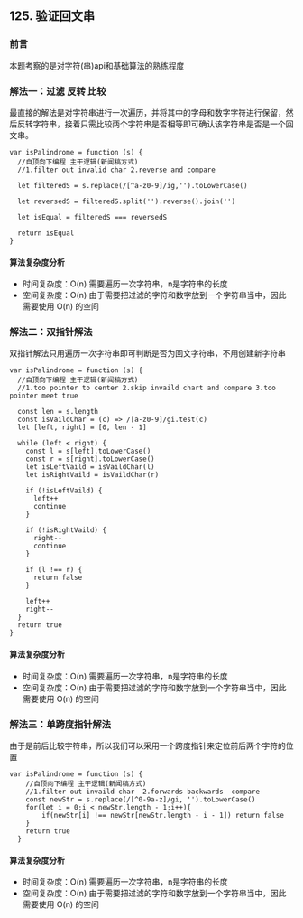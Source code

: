 ## 125. 验证回文串

### 前言
本题考察的是对字符(串)api和基础算法的熟练程度

### 解法一：过滤 反转 比较
最直接的解法是对字符串进行一次遍历，并将其中的字母和数字字符进行保留，然后反转字符串，接着只需比较两个字符串是否相等即可确认该字符串是否是一个回文串。

```
var isPalindrome = function (s) {
  //自顶向下编程 主干逻辑(新闻稿方式)
  //1.filter out invalid char 2.reverse and compare

  let filteredS = s.replace(/[^a-z0-9]/ig,'').toLowerCase()

  let reversedS = filteredS.split('').reverse().join('')

  let isEqual = filteredS === reversedS

  return isEqual
}
```

#### 算法复杂度分析
- 时间复杂度：O(n) 需要遍历一次字符串，n是字符串的长度
- 空间复杂度：O(n) 由于需要把过滤的字符和数字放到一个字符串当中，因此需要使用 O(n) 的空间

### 解法二：双指针解法
双指针解法只用遍历一次字符串即可判断是否为回文字符串，不用创建新字符串

```
var isPalindrome = function (s) {
  //自顶向下编程 主干逻辑(新闻稿方式)
  //1.too pointer to center 2.skip invaild chart and compare 3.too pointer meet true

  const len = s.length
  const isVaildChar = (c) => /[a-z0-9]/gi.test(c)
  let [left, right] = [0, len - 1]

  while (left < right) {
    const l = s[left].toLowerCase()
    const r = s[right].toLowerCase()
    let isLeftVaild = isVaildChar(l)
    let isRightVaild = isVaildChar(r)

    if (!isLeftVaild) {
      left++
      continue
    }

    if (!isRightVaild) {
      right--
      continue
    }
    
    if (l !== r) {
      return false
    }

    left++
    right--
  }
  return true
}
```

#### 算法复杂度分析
- 时间复杂度：O(n) 需要遍历一次字符串，n是字符串的长度
- 空间复杂度：O(n) 由于需要把过滤的字符和数字放到一个字符串当中，因此需要使用 O(n) 的空间

### 解法三：单跨度指针解法
由于是前后比较字符串，所以我们可以采用一个跨度指针来定位前后两个字符的位置

```
var isPalindrome = function (s) {
    //自顶向下编程 主干逻辑(新闻稿方式)
    //1.filter out invaild char  2.forwards backwards  compare
    const newStr = s.replace(/[^0-9a-z]/gi, '').toLowerCase()
    for(let i = 0;i < newStr.length - 1;i++){
        if(newStr[i] !== newStr[newStr.length - i - 1]) return false
    }
    return true
  }
```

#### 算法复杂度分析
- 时间复杂度：O(n) 需要遍历一次字符串，n是字符串的长度
- 空间复杂度：O(n) 由于需要把过滤的字符和数字放到一个字符串当中，因此需要使用 O(n) 的空间